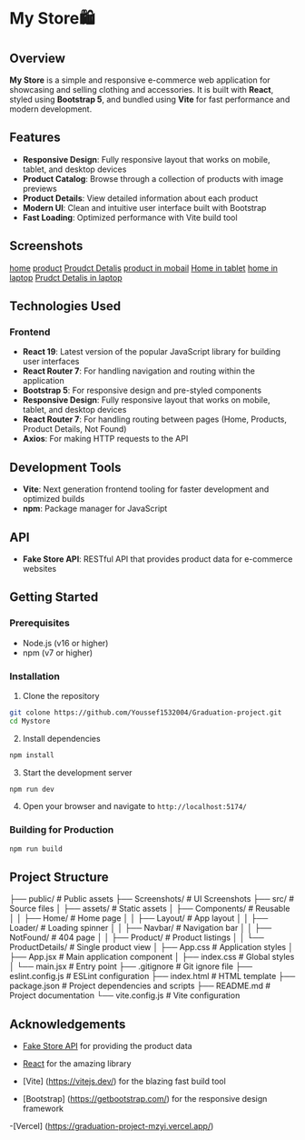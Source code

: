# My Store🛍️

## Overview

**My Store** is a simple and responsive e-commerce web application for showcasing and selling clothing and accessories. It is built with **React**, styled using **Bootstrap 5**, and bundled using **Vite** for fast performance and modern development.


## Features

- **Responsive Design**: Fully responsive layout that works on mobile, tablet, and desktop devices
- **Product Catalog**: Browse through a collection of products with image previews
- **Product Details**: View detailed information about each product
- **Modern UI**: Clean and intuitive user interface built with Bootstrap
- **Fast Loading**: Optimized performance with Vite build tool

## Screenshots
[home](./Screenshots/Screenshot%20(72).png)
[product](./Screenshots/Screenshot%20(71).png)
[Proudct Detalis](./Screenshots/Screenshot%20(80).png)
[product in mobail](./Screenshots/Screenshot%20(74).png)
[Home in tablet](./Screenshots/Screenshot%20(75).png)
[home in laptop](./Screenshots/Screenshot%20(80).png)
[Prudct Detalis in laptop](./Screenshots/Screenshot%20(81).png)

## Technologies Used

### Frontend
- **React 19**: Latest version of the popular JavaScript library for building user interfaces
- **React Router 7**: For handling navigation and routing within the application
- **Bootstrap 5**: For responsive design and pre-styled components
- **Responsive Design**: Fully responsive layout that works on mobile, tablet, and desktop devices 
- **React Router 7**: For handling routing between pages (Home, Products, Product Details, Not Found)  
- **Axios**: For making HTTP requests to the API


## Development Tools
- **Vite**: Next generation frontend tooling for faster development and optimized builds
- **npm**: Package manager for JavaScript

## API
- **Fake Store API**: RESTful API that provides product data for e-commerce websites

## Getting Started

### Prerequisites
- Node.js (v16 or higher)
- npm (v7 or higher)


### Installation

1. Clone the repository
```bash
git colone https://github.com/Youssef1532004/Graduation-project.git
cd Mystore
```

2. Install dependencies
```bash
npm install
```

3. Start the development server
```bash
npm run dev
```

4. Open your browser and navigate to `http://localhost:5174/`

### Building for Production
```bash
npm run build
```

## Project Structure
├── public/                       # Public assets
├── Screenshots/                  # UI Screenshots
├── src/                          # Source files
│   ├── assets/                   # Static assets
│   ├── Components/               # Reusable 
│   │   ├── Home/                 # Home page
│   │   ├── Layout/               # App layout
│   │   ├── Loader/               # Loading spinner
│   │   ├── Navbar/               # Navigation bar
│   │   ├── NotFound/             # 404 page
│   │   ├── Product/              # Product listings
│   │   └── ProductDetails/       # Single product view
│   ├── App.css                   # Application styles
│   ├── App.jsx                   # Main application component
│   ├── index.css                 # Global styles
│   └── main.jsx                  # Entry point
├── .gitignore                    # Git ignore file
├── eslint.config.js              # ESLint configuration
├── index.html                    # HTML template
├── package.json                  # Project dependencies and scripts
├── README.md                     # Project documentation
└── vite.config.js                # Vite configuration



## Acknowledgements
- [Fake Store API](https://fakestoreapi.com/) for providing the product data
- [React](https://reactjs.org/) for the amazing library
- [Vite]
(https://vitejs.dev/)  for the blazing fast build tool

- [Bootstrap]
(https://getbootstrap.com/) for the responsive design framework


-[Vercel] (https://graduation-project-mzyi.vercel.app/)
